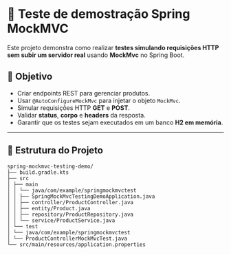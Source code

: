 # 🧪 Teste de demostração Spring MockMVC 

Este projeto demonstra como realizar **testes simulando requisições HTTP sem subir um servidor real** usando **MockMvc** no Spring Boot.

## 📌 Objetivo
- Criar endpoints REST para gerenciar produtos.
- Usar `@AutoConfigureMockMvc` para injetar o objeto `MockMvc`.
- Simular requisições HTTP **GET** e **POST**.
- Validar **status**, **corpo** e **headers** da resposta.
- Garantir que os testes sejam executados em um banco **H2 em memória**.

---

## 📂 Estrutura do Projeto

```text
spring-mockmvc-testing-demo/
├── build.gradle.kts
├── src
│ ├── main
│ │ └── java/com/example/springmockmvctest
│ │ ├── SpringMockMvcTestingDemoApplication.java
│ │ ├── controller/ProductController.java
│ │ ├── entity/Product.java
│ │ ├── repository/ProductRepository.java
│ │ └── service/ProductService.java
│ └── test
│ └── java/com/example/springmockmvctest
│ └── ProductControllerMockMvcTest.java
└── src/main/resources/application.properties
```

